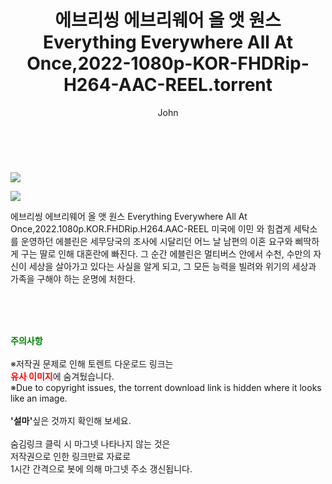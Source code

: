 ﻿---
layout: post
title:  "    에브리씽 에브리웨어 올 앳 원스 Everything Everywhere All At Once,2022-1080p-KOR-FHDRip-H264-AAC-REEL.torrent"
author: John
categories: [ 영화 ]
tags: [  ]
image: https://torrentrj56.com/uploadfile/full/24c54a7d6b5428f3401104a8851ab5256d2ab098.jpg"/></p><p><img src="https://torrentrj56.com/uploadfile/full/bb3ca4040d5e33215761887f4785beb8c4a2668f.jpg 
description: "    에브리씽 에브리웨어 올 앳 원스 Everything Everywhere All At Once,2022-1080p-KOR-FHDRip-H264-AAC-REEL torrent 정보 공유"
toc: true
toc_sticky: true
---

<br>
<p><img src="https://torrentrj56.com/uploadfile/full/24c54a7d6b5428f3401104a8851ab5256d2ab098.jpg"/></p><p><img src="https://torrentrj56.com/uploadfile/full/bb3ca4040d5e33215761887f4785beb8c4a2668f.jpg"/></p>
 에브리씽 에브리웨어 올 앳 원스 Everything Everywhere All At Once,2022.1080p.KOR.FHDRip.H264.AAC-REEL 미국에 이민 와 힘겹게 세탁소를 운영하던 에블린은 세무당국의 조사에 시달리던 어느 날 남편의 이혼 요구와 삐딱하게 구는 딸로 인해 대혼란에 빠진다. 그 순간 에블린은 멀티버스 안에서 수천, 수만의 자신이 세상을 살아가고 있다는 사실을 알게 되고, 그 모든 능력을 빌려와 위기의 세상과 가족을 구해야 하는 운명에 처한다. 
    
<br><br><br>
<p data-ke-size="size16"><b><span style="color: green;">주의사항</span></b><br /><br />※저작권 문제로 인해 토렌트 다운로드 링크는<br /><b><span style="color: red;">유사 이미지</span></b>에 숨겨뒀습니다.<br />※Due to copyright issues, the torrent download link is hidden where it looks like an image.<br /><br /><b>'설마'</b>싶은 것까지 확인해 보세요.<br /><br />숨김링크 클릭 시 마그넷 나타나지 않는 것은<br />저작권으로 인한 링크만료 자료로<br />1시간 간격으로 봇에 의해 마그넷 주소 갱신됩니다.</p>
